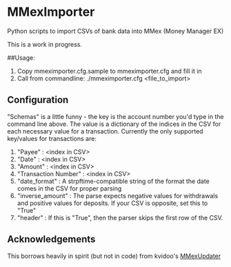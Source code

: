 # MMexImporter
Python scripts to import CSVs of bank data into MMex (Money Manager EX)

This is a work in progress.  

##Usage:

1. Copy mmeximporter.cfg.sample to mmeximporter.cfg and fill it in
2. Call from commandline: ./mmeximporter.cfg <account number> <file_to_import>

## Configuration
"Schemas" is a little funny - the key is the account number you'd type in the command line above.  The value is a dictionary of the indices in the CSV for each necessary value for a transaction.  Currently the only supported key/values for transactions are:

  1. "Payee" : \<index in CSV\>
  2. "Date" : \<index in CSV\>
  3. "Amount" : \<index in CSV\>
  4. "Transaction Number" : \<index in CSV\>
  5. "date_format" : A strpftime-compatible string of the format the date comes in the CSV for proper parsing
  6. "inverse_amount" : The parse expects negative values for withdrawals and positive values for deposits.  If your CSV is opposite, set this to "True"
  7. "header" : If this is "True", then the parser skips the first row of the CSV.

## Acknowledgements
This borrows heavily in spirit (but not in code) from kvidoo's [MMexUpdater](https://github.com/kvidoo/MMexUpdater)